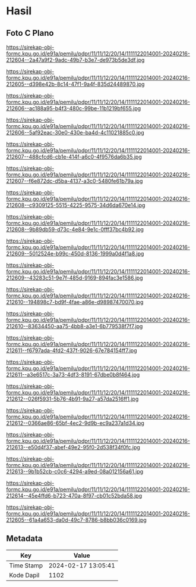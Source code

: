 # Hasil

## Foto C Plano

https://sirekap-obj-formc.kpu.go.id/e91a/pemilu/pdpr/11/11/12/20/14/1111122014001-20240216-212604--2a47a9f2-9adc-49b7-b3e7-de973b5de3df.jpg

https://sirekap-obj-formc.kpu.go.id/e91a/pemilu/pdpr/11/11/12/20/14/1111122014001-20240216-212605--d398e42b-8c14-47f1-9a4f-835d24489870.jpg

https://sirekap-obj-formc.kpu.go.id/e91a/pemilu/pdpr/11/11/12/20/14/1111122014001-20240216-212606--ac188a95-b4f3-480c-99be-11b1219bf655.jpg

https://sirekap-obj-formc.kpu.go.id/e91a/pemilu/pdpr/11/11/12/20/14/1111122014001-20240216-212606--5af92eac-30e0-430e-ba4d-4c11021885c0.jpg

https://sirekap-obj-formc.kpu.go.id/e91a/pemilu/pdpr/11/11/12/20/14/1111122014001-20240216-212607--488cfcd6-cb1e-414f-a6c0-4f9576da6b35.jpg

https://sirekap-obj-formc.kpu.go.id/e91a/pemilu/pdpr/11/11/12/20/14/1111122014001-20240216-212607--f6e872dc-d5ba-4137-a3c0-5480fe61b79a.jpg

https://sirekap-obj-formc.kpu.go.id/e91a/pemilu/pdpr/11/11/12/20/14/1111122014001-20240216-212608--c9309125-5515-4225-9575-34d6da670e14.jpg

https://sirekap-obj-formc.kpu.go.id/e91a/pemilu/pdpr/11/11/12/20/14/1111122014001-20240216-212608--9b89db59-d73c-4e84-9e1c-0fff37bc4b92.jpg

https://sirekap-obj-formc.kpu.go.id/e91a/pemilu/pdpr/11/11/12/20/14/1111122014001-20240216-212609--5012524e-b99c-450d-8136-1999a0d4f1a8.jpg

https://sirekap-obj-formc.kpu.go.id/e91a/pemilu/pdpr/11/11/12/20/14/1111122014001-20240216-212609--43283c51-9e7f-485d-9169-894fac3e1586.jpg

https://sirekap-obj-formc.kpu.go.id/e91a/pemilu/pdpr/11/11/12/20/14/1111122014001-20240216-212610--194898c7-bd9f-4fae-a86e-d98987470070.jpg

https://sirekap-obj-formc.kpu.go.id/e91a/pemilu/pdpr/11/11/12/20/14/1111122014001-20240216-212610--83634450-aa75-4bb8-a3e1-6b779538f7f7.jpg

https://sirekap-obj-formc.kpu.go.id/e91a/pemilu/pdpr/11/11/12/20/14/1111122014001-20240216-212611--f6797ada-4fd2-437f-9026-67e784154ff7.jpg

https://sirekap-obj-formc.kpu.go.id/e91a/pemilu/pdpr/11/11/12/20/14/1111122014001-20240216-212611--a3e6517c-3a73-4df3-8191-67dbe0b8f464.jpg

https://sirekap-obj-formc.kpu.go.id/e91a/pemilu/pdpr/11/11/12/20/14/1111122014001-20240216-212612--026f5931-5b76-4b91-9a27-a57da2516ff1.jpg

https://sirekap-obj-formc.kpu.go.id/e91a/pemilu/pdpr/11/11/12/20/14/1111122014001-20240216-212612--0366ae86-65bf-4ec2-9d9b-ec9a237a1d34.jpg

https://sirekap-obj-formc.kpu.go.id/e91a/pemilu/pdpr/11/11/12/20/14/1111122014001-20240216-212613--e50d4f37-abef-49e2-95f0-2d538f34f0fc.jpg

https://sirekap-obj-formc.kpu.go.id/e91a/pemilu/pdpr/11/11/12/20/14/1111122014001-20240216-212613--9b1b52cb-c0c6-4294-a9ed-08a012156a61.jpg

https://sirekap-obj-formc.kpu.go.id/e91a/pemilu/pdpr/11/11/12/20/14/1111122014001-20240216-212614--45e4ffd6-b723-470a-8f97-cb01c52bda58.jpg

https://sirekap-obj-formc.kpu.go.id/e91a/pemilu/pdpr/11/11/12/20/14/1111122014001-20240216-212605--61a4a653-da0d-49c7-8786-b8bb036c0169.jpg


## Metadata

| Key        | Value               |
| ---------- | ------------------- |
| Time Stamp | 2024-02-17 13:05:41 |
| Kode Dapil | 1102                |



